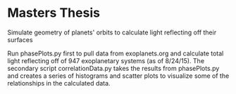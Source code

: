 # Masters Thesis
Simulate geometry of planets' orbits to calculate light reflecting off their surfaces

Run phasePlots.py first to pull data from exoplanets.org and calculate total light reflecting off of 947 exoplanetary systems (as of 8/24/15).
The secondary script correlationData.py takes the results from phasePlots.py and creates a series of histograms and scatter plots to visualize some of the relationships in the calculated data.
